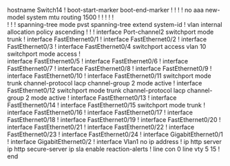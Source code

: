 hostname Switch14
!
boot-start-marker
boot-end-marker
!
!
!
!
no aaa new-model
system mtu routing 1500
!
!
!
!
!         
!
!
!
spanning-tree mode pvst
spanning-tree extend system-id
!
vlan internal allocation policy ascending
!
!
!
interface Port-channel2
 switchport mode trunk
!
interface FastEthernet0/1
!
interface FastEthernet0/2
!
interface FastEthernet0/3
!
interface FastEthernet0/4
 switchport access vlan 10
 switchport mode access
!         
interface FastEthernet0/5
!
interface FastEthernet0/6
!
interface FastEthernet0/7
!
interface FastEthernet0/8
!
interface FastEthernet0/9
!
interface FastEthernet0/10
!
interface FastEthernet0/11
 switchport mode trunk
 channel-protocol lacp
 channel-group 2 mode active
!
interface FastEthernet0/12
 switchport mode trunk
 channel-protocol lacp
 channel-group 2 mode active
!
interface FastEthernet0/13
!
interface FastEthernet0/14
!
interface FastEthernet0/15
 switchport mode trunk
!
interface FastEthernet0/16
!
interface FastEthernet0/17
!
interface FastEthernet0/18
!
interface FastEthernet0/19
!
interface FastEthernet0/20
!
interface FastEthernet0/21
!
interface FastEthernet0/22
!
interface FastEthernet0/23
!
interface FastEthernet0/24
!
interface GigabitEthernet0/1
!
interface GigabitEthernet0/2
!
interface Vlan1
 no ip address
!
ip http server
ip http secure-server
ip sla enable reaction-alerts
!
line con 0
line vty 5 15
!
end
